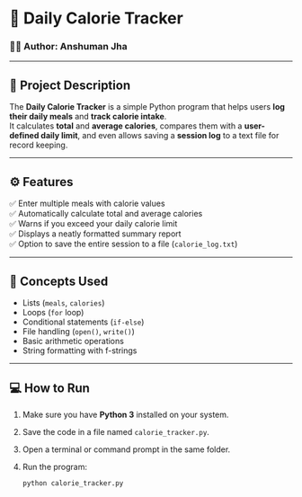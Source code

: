 # 🥗 Daily Calorie Tracker

### 👨‍💻 Author: Anshuman Jha  

---

## 📘 Project Description
The **Daily Calorie Tracker** is a simple Python program that helps users **log their daily meals** and **track calorie intake**.  
It calculates **total** and **average calories**, compares them with a **user-defined daily limit**, and even allows saving a **session log** to a text file for record keeping.

---

## ⚙️ Features

✅ Enter multiple meals with calorie values  
✅ Automatically calculate total and average calories  
✅ Warns if you exceed your daily calorie limit  
✅ Displays a neatly formatted summary report  
✅ Option to save the entire session to a file (`calorie_log.txt`)  

---

## 🧠 Concepts Used

- Lists (`meals`, `calories`)
- Loops (`for` loop)
- Conditional statements (`if-else`)
- File handling (`open()`, `write()`)
- Basic arithmetic operations
- String formatting with f-strings

---

## 💻 How to Run

1. Make sure you have **Python 3** installed on your system.  
2. Save the code in a file named `calorie_tracker.py`.  
3. Open a terminal or command prompt in the same folder.  
4. Run the program:

   ```bash
   python calorie_tracker.py

